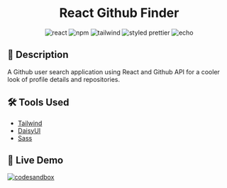 <h1 align="center"> React Github Finder
</h1>

<p align="center">
 
</p>

<div align="center">
<img alt="react" src="https://img.shields.io/badge/React-v.17-000?&logo=react"/>  
  <img alt="npm" src="https://img.shields.io/badge/NPM-blue?logo=npm"/>
  <img alt="tailwind" src="https://img.shields.io/badge/Tailwind-06B6D4?&logo=TailwindCss&logoColor=white">
<img alt="styled prettier" src="https://img.shields.io/badge/styled%20with-Prettier-yellow"/>
<img alt="echo" src="https://img.shields.io/badge/Made%20by-Echo-ff69b4"/>

</div>

## 📄 Description
A Github user search application using React and Github API for a cooler look of profile details and repositories.

## 🛠 Tools Used

- [Tailwind](https://tailwindcss.com/)
- [DaisyUI](https://daisyui.com/)
- [Sass](https://www.npmjs.com/package/sass)

## 🥳 Live Demo
 <a href="https://react-github-finder-git-main-echochunyushih.vercel.app"><img alt="codesandbox" src="https://img.shields.io/badge/view%20on%20Vercel-000000?style=for-the-badge&logo=vercel&logoColor=white"></a>  
